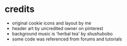 # credits

* original cookie icons and layout by me
* header art by uncredited owner on pinterest
* background music is 'herbal tea' by shushubobo
* some code was referenced from forums and tutorials
